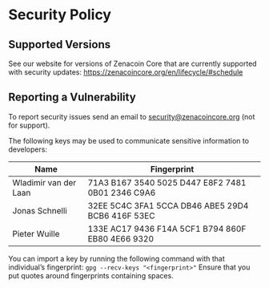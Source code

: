 # Security Policy

## Supported Versions

See our website for versions of Zenacoin Core that are currently supported with
security updates: https://zenacoincore.org/en/lifecycle/#schedule

## Reporting a Vulnerability

To report security issues send an email to security@zenacoincore.org (not for support).

The following keys may be used to communicate sensitive information to developers:

| Name | Fingerprint |
|------|-------------|
| Wladimir van der Laan | 71A3 B167 3540 5025 D447  E8F2 7481 0B01 2346 C9A6 |
| Jonas Schnelli | 32EE 5C4C 3FA1 5CCA DB46  ABE5 29D4 BCB6 416F 53EC |
| Pieter Wuille | 133E AC17 9436 F14A 5CF1  B794 860F EB80 4E66 9320 |

You can import a key by running the following command with that individual’s fingerprint: `gpg --recv-keys "<fingerprint>"` Ensure that you put quotes around fingerprints containing spaces.
